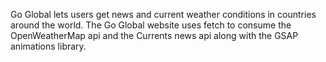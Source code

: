 Go Global lets users get news and current weather conditions in countries around the world. The Go Global website uses fetch to consume the OpenWeatherMap api and the Currents news api along with the GSAP animations library.